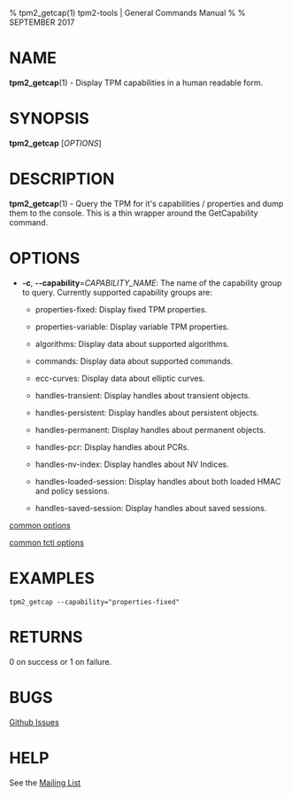 % tpm2_getcap(1) tpm2-tools | General Commands Manual
%
% SEPTEMBER 2017

# NAME

**tpm2_getcap**(1) - Display TPM capabilities in a human readable form.

# SYNOPSIS

**tpm2_getcap** [*OPTIONS*]

# DESCRIPTION

**tpm2_getcap**(1) - Query the TPM for it's capabilities / properties and
dump them to the console. This is a thin wrapper around the GetCapability
command.

# OPTIONS

  * **-c**, **--capability**=_CAPABILITY\_NAME_:
    The name of the capability group to query.
    Currently supported capability groups are:

    * properties-fixed:
      Display fixed TPM properties.

    * properties-variable:
      Display variable TPM properties.

    * algorithms:
      Display data about supported algorithms.

    * commands:
      Display data about supported commands.

    * ecc-curves:
      Display data about elliptic curves.

    * handles-transient:
      Display handles about transient objects.

    * handles-persistent:
      Display handles about persistent objects.

    * handles-permanent:
      Display handles about permanent objects.

    * handles-pcr:
      Display handles about PCRs.

    * handles-nv-index:
      Display handles about NV Indices.

    * handles-loaded-session:
      Display handles about both loaded HMAC and policy sessions.

    * handles-saved-session:
      Display handles about saved sessions.

[common options](common/options.md)

[common tcti options](common/tcti.md)

# EXAMPLES

```
tpm2_getcap --capability="properties-fixed"

```

# RETURNS

0 on success or 1 on failure.

# BUGS

[Github Issues](https://github.com/01org/tpm2-tools/issues)

# HELP

See the [Mailing List](https://lists.01.org/mailman/listinfo/tpm2)

